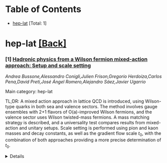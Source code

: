 <div id=toc></div>

# Table of Contents

- [hep-lat](#hep-lat) [Total: 1]


<div id='hep-lat'></div>

# hep-lat [[Back]](#toc)

### [1] [Hadronic physics from a Wilson fermion mixed-action approach: Setup and scale setting](https://arxiv.org/abs/2510.20450)
*Andrea Bussone,Alessandro Conigli,Julien Frison,Gregorio Herdoíza,Carlos Pena,David Preti,José Ángel Romero,Alejandro Sáez,Javier Ugarrio*

Main category: hep-lat

TL;DR: A mixed action approach in lattice QCD is introduced, using Wilson-type quarks in both sea and valence sectors. The method involves gauge ensembles with 2+1 flavors of O(a)-improved Wilson fermions, and the valence sector uses Wilson twisted-mass fermions. A mass matching strategy is described, and a universality test compares results from mixed-action and unitary setups. Scale setting is performed using pion and kaon masses and decay constants, as well as the gradient flow scale $t_0$, with the combination of both approaches providing a more precise determination of $t_0$.


<details>
  <summary>Details</summary>
Motivation: The motivation is to develop a mixed action approach that can be used for simulations in lattice QCD, which allows for a comparison between different regularizations (mixed-action and unitary) and provides a means to set the scale with high precision by combining the advantages of both methods.

Method: The method employs a mixed action setup with non-perturbatively O(a)-improved Wilson fermions in the sea sector and Wilson twisted-mass fermions at maximal twist in the valence sector. It includes a mass matching procedure and a universality test through the comparison of continuum-limit results from the mixed-action and unitary setups. Scale setting is achieved using the masses and decay constants of pions and kaons, along with the gradient flow scale $t_0$.

Result: The result is a successful implementation of a mixed-action approach in lattice QCD, with a demonstration of its consistency with the unitary setup. The combination of both approaches leads to an enhanced control over systematic uncertainties, resulting in a more precise determination of the physical value of the gradient flow scale $t_0$.

Conclusion: The conclusion is that the mixed-action approach is consistent with the unitary setup, and when combined, they provide a powerful tool for scale setting in lattice QCD, offering a significant reduction in systematic uncertainties and a more accurate determination of the physical value of $t_0$.

Abstract: We introduce a lattice QCD mixed action approach that employs Wilson-type
quarks in the sea and valence sectors. The sea sector is based on gauge
ensembles with $N_{\rm f}=2+1$ flavours of non-perturbatively O($a$)-improved
Wilson fermions generated by the Coordinated Lattice Simulations (CLS)
initiative. The parameter space of the considered ensembles encompasses five
values of the lattice spacing, a range of pion masses extending down to the
physical point, and large physical volumes. In the valence sector, we employ
Wilson twisted-mass fermions at maximal twist, using the same massless
Wilson-Dirac operator in both the sea and valence sectors. We describe the
strategy applied for the required matching of the sea and valence quark masses
along the target renormalised chiral trajectory. A precise universality test is
then conducted by comparing the continuum-limit results of the mixed-action
approach and of the unitary setup, in which the same Wilson fermion
regularisation is employed in the sea and in the valence. As a key application,
we conduct a scale setting procedure based on lattice determinations of the
masses and decay constants of the pion and kaon, as well as the gradient flow
scale $t_0$. The scale setting can consequently be performed in three distinct
ways, utilising the unitary setup, the mixed action approach, and their
combination. We observe that the latter combination results in enhanced control
of the systematic uncertainties, thereby yielding a precise determination of
the physical value of $t_0$.

</details>
